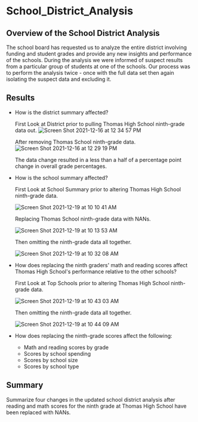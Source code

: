 # School_District_Analysis

## Overview of the School District Analysis

The school board has requested us to analyze the entire district involving funding and student grades and provide any new insights and performance of the schools. During the analysis we were informed of suspect results from a particular group of students at one of the schools. Our process was to perform the analysis twice - once with the full data set then again isolating the suspect data and excluding it.

## Results

* How is the district summary affected?

  First Look at District prior to pulling Thomas High School ninth-grade data out.
  ![Screen Shot 2021-12-16 at 12 34 57 PM](https://user-images.githubusercontent.com/93485455/146681606-8a95182d-fb11-44f6-9458-2016a035bc0b.png)

  After removing Thomas School ninth-grade data.
  ![Screen Shot 2021-12-16 at 12 29 19 PM](https://user-images.githubusercontent.com/93485455/146681685-8eb08bcb-8ea6-4a29-8957-459c68cbe22e.png)

  The data change resulted in a less than a half of a percentage point change in overall grade percentages.

* How is the school summary affected?

  First Look at School Summary prior to altering Thomas High School ninth-grade data.

  ![Screen Shot 2021-12-19 at 10 10 41 AM](https://user-images.githubusercontent.com/93485455/146682885-d00b1ce6-1387-413f-a266-5b69fe91a07f.png)


  Replacing Thomas School ninth-grade data with NANs.

  ![Screen Shot 2021-12-19 at 10 13 53 AM](https://user-images.githubusercontent.com/93485455/146682897-10461e08-5a65-4aaf-a0fd-105981b35eb0.png)


  Then omitting the ninth-grade data all together.

  ![Screen Shot 2021-12-19 at 10 32 08 AM](https://user-images.githubusercontent.com/93485455/146682905-850ba295-491f-4158-8096-a6604a2f9a32.png)


* How does replacing the ninth graders' math and reading scores affect Thomas High School's performance relative to the other schools?

  First Look at Top Schools prior to altering Thomas High School ninth-grade data.
  
  ![Screen Shot 2021-12-19 at 10 43 03 AM](https://user-images.githubusercontent.com/93485455/146683168-00f64af5-9322-46de-a0eb-f715e4ac42f4.png)

  Then omitting the ninth-grade data all together.

  ![Screen Shot 2021-12-19 at 10 44 09 AM](https://user-images.githubusercontent.com/93485455/146683208-8ced1e56-99e9-4b63-b49b-f0579cda4222.png)



* How does replacing the ninth-grade scores affect the following:
  * Math and reading scores by grade
  * Scores by school spending
  * Scores by school size
  * Scores by school type

## Summary

Summarize four changes in the updated school district analysis after reading and math scores for the ninth grade at Thomas High School have been replaced with NANs.
